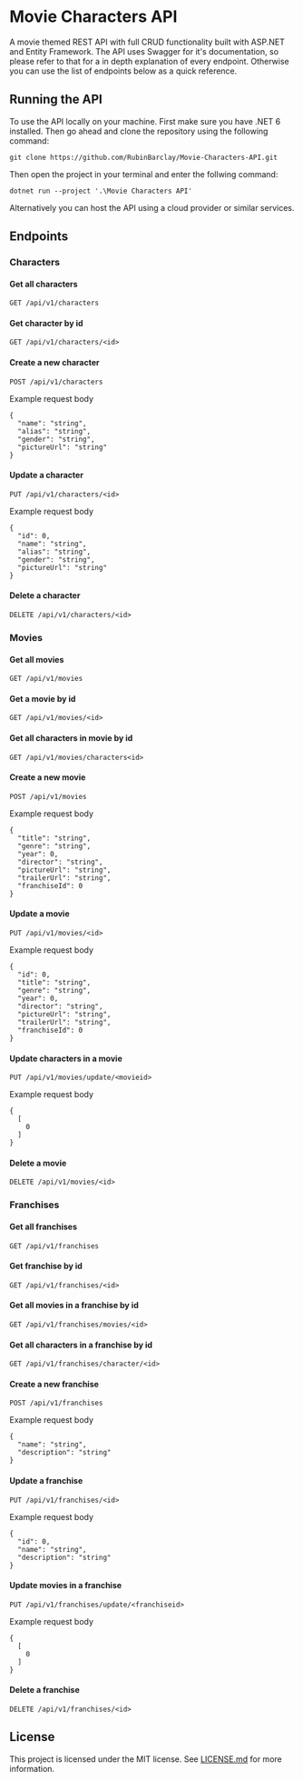 # Movie Characters API

A movie themed REST API with full CRUD functionality built with ASP.NET and Entity Framework. The API uses Swagger for it's documentation, so please refer to that for a in depth explanation of every endpoint. Otherwise you can use the list of endpoints below as a quick reference. 

## Running the API
To use the API locally on your machine. First make sure you have .NET 6 installed. Then go ahead and clone the repository using the following command:
```
git clone https://github.com/RubinBarclay/Movie-Characters-API.git
```
Then open the project in your terminal and enter the follwing command:
```
dotnet run --project '.\Movie Characters API'
```

Alternatively you can host the API using a cloud provider or similar services.

## Endpoints
### Characters
#### Get all characters
```
GET /api/v1/characters
```
#### Get character by id
```
GET /api/v1/characters/<id>
```
#### Create a new character
```
POST /api/v1/characters
```
Example request body
```
{
  "name": "string",
  "alias": "string",
  "gender": "string",
  "pictureUrl": "string"
}
```
#### Update a character
```
PUT /api/v1/characters/<id>
```
Example request body
```
{
  "id": 0,
  "name": "string",
  "alias": "string",
  "gender": "string",
  "pictureUrl": "string"
}
```
#### Delete a character
```
DELETE /api/v1/characters/<id>
```

### Movies
#### Get all movies
```
GET /api/v1/movies
```
#### Get a movie by id
```
GET /api/v1/movies/<id>
```
#### Get all characters in movie by id
```
GET /api/v1/movies/characters<id>
```
#### Create a new movie
```
POST /api/v1/movies
```
Example request body
```
{
  "title": "string",
  "genre": "string",
  "year": 0,
  "director": "string",
  "pictureUrl": "string",
  "trailerUrl": "string",
  "franchiseId": 0
}
```
#### Update a movie
```
PUT /api/v1/movies/<id>
```
Example request body
```
{
  "id": 0,
  "title": "string",
  "genre": "string",
  "year": 0,
  "director": "string",
  "pictureUrl": "string",
  "trailerUrl": "string",
  "franchiseId": 0
}
```
#### Update characters in a movie
```
PUT /api/v1/movies/update/<movieid>
```
Example request body
```
{
  [
    0
  ]
}
```
#### Delete a movie
```
DELETE /api/v1/movies/<id>
```

### Franchises
#### Get all franchises
```
GET /api/v1/franchises
```
#### Get franchise by id
```
GET /api/v1/franchises/<id>
```
#### Get all movies in a franchise by id
```
GET /api/v1/franchises/movies/<id>
```
#### Get all characters in a franchise by id
```
GET /api/v1/franchises/character/<id>
```

#### Create a new franchise
```
POST /api/v1/franchises
```
Example request body
```
{
  "name": "string",
  "description": "string"
}
```
#### Update a franchise
```
PUT /api/v1/franchises/<id>
```
Example request body
```
{
  "id": 0,
  "name": "string",
  "description": "string"
}
```
#### Update movies in a franchise
```
PUT /api/v1/franchises/update/<franchiseid>
```
Example request body
```
{
  [
    0
  ]
}
```
#### Delete a franchise
```
DELETE /api/v1/franchises/<id>
```

## License
This project is licensed under the MIT license. See [LICENSE.md](https://github.com/RubinBarclay/Movie-Characters-API/blob/master/LICENSE.md) for more information.
